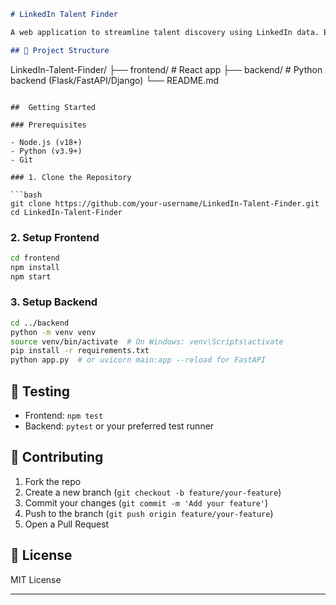 ```markdown
# LinkedIn Talent Finder

A web application to streamline talent discovery using LinkedIn data. Built with a React frontend and a Python backend.

## 📁 Project Structure

```
LinkedIn-Talent-Finder/
├── frontend/        # React app
├── backend/         # Python backend (Flask/FastAPI/Django)
└── README.md
```

##  Getting Started

### Prerequisites

- Node.js (v18+)
- Python (v3.9+)
- Git

### 1. Clone the Repository

```bash
git clone https://github.com/your-username/LinkedIn-Talent-Finder.git
cd LinkedIn-Talent-Finder
```

### 2. Setup Frontend

```bash
cd frontend
npm install
npm start
```

### 3. Setup Backend

```bash
cd ../backend
python -m venv venv
source venv/bin/activate  # On Windows: venv\Scripts\activate
pip install -r requirements.txt
python app.py  # or uvicorn main:app --reload for FastAPI
```

## 🧪 Testing

- Frontend: `npm test`
- Backend: `pytest` or your preferred test runner

## 🤝 Contributing

1. Fork the repo
2. Create a new branch (`git checkout -b feature/your-feature`)
3. Commit your changes (`git commit -m 'Add your feature'`)
4. Push to the branch (`git push origin feature/your-feature`)
5. Open a Pull Request

## 📄 License

MIT License

---
